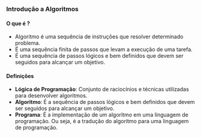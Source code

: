 ### Introdução a Algoritmos

#### O que é ?
- Algoritmo é uma sequência de instruções que resolver determinado problema.
- É uma sequência finita de passos que levam a execução de uma tarefa.
- É uma sequência de passos lógicos e bem definidos que devem ser seguidos para alcançar um objetivo.

#### Definições
- **Lógica de Programação**: Conjunto de raciocínios e técnicas utilizadas para desenvolver algoritmos.
- **Algoritmo**: É a sequência de passos lógicos e bem definidos que devem ser seguidos para alcançar um objetivo.
- **Programa**: É a implementação de um algoritmo em uma linguagem de programação. Ou seja, é a tradução do algoritmo para uma linguagem de programação.